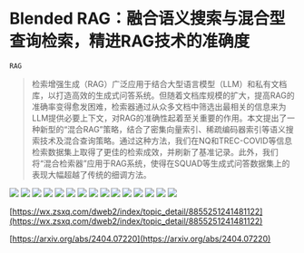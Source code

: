 # Blended RAG：融合语义搜索与混合型查询检索，精进RAG技术的准确度
`RAG`
> 检索增强生成（RAG）广泛应用于结合大型语言模型（LLM）和私有文档库，以打造高效的生成式问答系统。但随着文档库规模的扩大，提高RAG的准确率变得愈发困难，检索器通过从众多文档中筛选出最相关的信息来为LLM提供必要上下文，对RAG的准确性起着至关重要的作用。本文提出了一种新型的“混合RAG”策略，结合了密集向量索引、稀疏编码器索引等语义搜索技术及混合查询策略。通过这种方法，我们在NQ和TREC-COVID等信息检索数据集上取得了更佳的检索成效，并刷新了基准记录。此外，我们将“混合检索器”应用于RAG系统，使得在SQUAD等生成式问答数据集上的表现大幅超越了传统的细调方法。

![](https://raw.githubusercontent.com/HuggingAGI/HuggingArxiv/main/paper_images/2404.07220/image1.png)
![](https://raw.githubusercontent.com/HuggingAGI/HuggingArxiv/main/paper_images/2404.07220/image2.png)
![](https://raw.githubusercontent.com/HuggingAGI/HuggingArxiv/main/paper_images/2404.07220/image3.png)
![](https://raw.githubusercontent.com/HuggingAGI/HuggingArxiv/main/paper_images/2404.07220/image4.png)
![](https://raw.githubusercontent.com/HuggingAGI/HuggingArxiv/main/paper_images/2404.07220/image5.png)
![](https://raw.githubusercontent.com/HuggingAGI/HuggingArxiv/main/paper_images/2404.07220/image6.png)
![](https://raw.githubusercontent.com/HuggingAGI/HuggingArxiv/main/paper_images/2404.07220/image7.png)
![](https://raw.githubusercontent.com/HuggingAGI/HuggingArxiv/main/paper_images/2404.07220/image9.png)
![](https://raw.githubusercontent.com/HuggingAGI/HuggingArxiv/main/paper_images/2404.07220/image12.png)
![](https://raw.githubusercontent.com/HuggingAGI/HuggingArxiv/main/paper_images/2404.07220/image2.png)
![](https://raw.githubusercontent.com/HuggingAGI/HuggingArxiv/main/paper_images/2404.07220/image3.png)
![](https://raw.githubusercontent.com/HuggingAGI/HuggingArxiv/main/paper_images/2404.07220/image4.png)
![](https://raw.githubusercontent.com/HuggingAGI/HuggingArxiv/main/paper_images/2404.07220/image5.png)
![](https://raw.githubusercontent.com/HuggingAGI/HuggingArxiv/main/paper_images/2404.07220/image10.png)
![](https://raw.githubusercontent.com/HuggingAGI/HuggingArxiv/main/paper_images/2404.07220/image11.png)

[https://wx.zsxq.com/dweb2/index/topic_detail/8855251241481122](https://wx.zsxq.com/dweb2/index/topic_detail/8855251241481122)

[https://arxiv.org/abs/2404.07220](https://arxiv.org/abs/2404.07220)